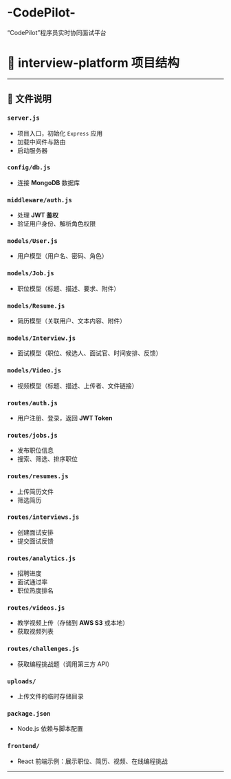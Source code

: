 # -CodePilot-
“CodePilot”程序员实时协同面试平台
# 📂 interview-platform 项目结构

---

## 📑 文件说明

### `server.js`
- 项目入口，初始化 `Express` 应用
- 加载中间件与路由
- 启动服务器  

### `config/db.js`
- 连接 **MongoDB** 数据库  

### `middleware/auth.js`
- 处理 **JWT 鉴权**  
- 验证用户身份、解析角色权限  

### `models/User.js`
- 用户模型（用户名、密码、角色）

### `models/Job.js`
- 职位模型（标题、描述、要求、附件）

### `models/Resume.js`
- 简历模型（关联用户、文本内容、附件）

### `models/Interview.js`
- 面试模型（职位、候选人、面试官、时间安排、反馈）

### `models/Video.js`
- 视频模型（标题、描述、上传者、文件链接）

### `routes/auth.js`
- 用户注册、登录，返回 **JWT Token**

### `routes/jobs.js`
- 发布职位信息  
- 搜索、筛选、排序职位  

### `routes/resumes.js`
- 上传简历文件  
- 筛选简历  

### `routes/interviews.js`
- 创建面试安排  
- 提交面试反馈  

### `routes/analytics.js`
- 招聘进度  
- 面试通过率  
- 职位热度排名  

### `routes/videos.js`
- 教学视频上传（存储到 **AWS S3** 或本地）  
- 获取视频列表  

### `routes/challenges.js`
- 获取编程挑战题（调用第三方 API）  

### `uploads/`
- 上传文件的临时存储目录  

### `package.json`
- Node.js 依赖与脚本配置  

### `frontend/`
- React 前端示例：展示职位、简历、视频、在线编程挑战  

---

